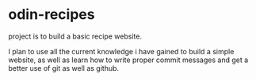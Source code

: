 # odin-recipes
project is to build a basic recipe website.

I plan to use all the current knowledge i have gained to build a simple website, as well as learn how to write proper commit messages and get a better use of git as well as github.